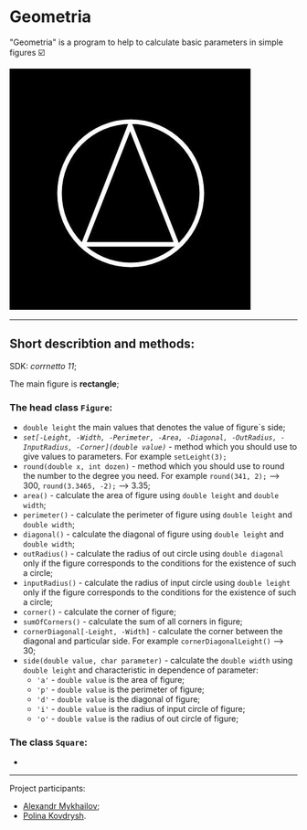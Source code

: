 # Geometria

"Geometria" is a program to help to calculate basic parameters in simple figures :ballot_box_with_check:

![img_2.png](img_2.png)
___
## Short describtion and methods:
SDK: *corrnetto 11*;

The main figure is **rectangle**;
### The head class ```Figure```:
- ```double leight``` the main values that denotes the value of figure`s side;
- *```set[-Leight, -Width, -Perimeter, -Area, -Diagonal, -OutRadius, -InputRadius, -Corner](double value)```* - method which you should use to give values to parameters. For example ```setLeight(3);```
- ```round(double x, int dozen)``` - method which you should use to round the number to the degree you need. For example ```round(341, 2);``` --> 300, ```round(3.3465, -2);``` --> 3.35;
- ```area()``` - calculate the area of figure using ```double leight``` and ```double width```;
- ```perimeter()``` - calculate the perimeter of figure using ```double leight``` and ```double width```;
- ```diagonal()``` - calculate the diagonal of figure using ```double leight``` and ```double width```;
- ```outRadius()``` - calculate the radius of out circle using ```double diagonal``` only if the figure corresponds to the conditions for the existence of such a circle;
- ```inputRadius()``` - calculate the radius of input circle using ```double leight``` only if the figure corresponds to the conditions for the existence of such a circle;
- ```corner()``` - calculate the corner of figure;
- ```sumOfCorners()``` - calculate the sum of all corners in figure; 
- ```cornerDiagonal[-Leight, -Width]``` - calculate the corner between the diagonal and particular side. For example ```cornerDiagonalLeight()``` --> 30;
- ```side(double value, char parameter)``` - calculate the ```double width``` using ```double leight``` and characteristic in dependence of parameter:
  - `````'a'````` - ```double value``` is the area of figure;
  - ```'p'``` - ```double value``` is the perimeter of figure;
  - ```'d'``` - ```double value``` is the diagonal of figure;
  - ```'i'``` - ```double value``` is the radius of input circle of figure;
  - ```'o'``` - ```double value``` is the radius of out circle of figure;



### The class ```Square```:
+ ``` 

  
___

Project participants:
- [Alexandr Mykhailov](https://github.com/fxckAlice);
- [Polina Kovdrysh](https://github.com/pkovdrysh).